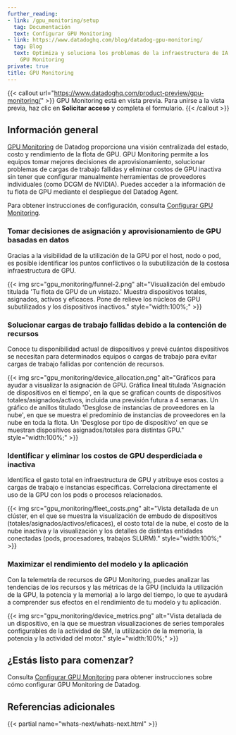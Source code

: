 ```yaml
---
further_reading:
- link: /gpu_monitoring/setup
  tag: Documentación
  text: Configurar GPU Monitoring
- link: https://www.datadoghq.com/blog/datadog-gpu-monitoring/
  tag: Blog
  text: Optimiza y soluciona los problemas de la infraestructura de IA con Datadog
    GPU Monitoring
private: true
title: GPU Monitoring
---
```


{{< callout url="https://www.datadoghq.com/product-preview/gpu-monitoring/" >}}
GPU Monitoring está en vista previa. Para unirse a la vista previa, haz clic en <strong>Solicitar acceso</strong> y completa el formulario.
{{< /callout >}}

## Información general
[GPU Monitoring][1] de Datadog proporciona una visión centralizada del estado, costo y rendimiento de la flota de GPU. GPU Monitoring permite a los equipos tomar mejores decisiones de aprovisionamiento, solucionar problemas de cargas de trabajo fallidas y eliminar costos de GPU inactiva sin tener que configurar manualmente herramientas de proveedores individuales (como DCGM de NVIDIA). Puedes acceder a la información de tu flota de GPU mediante el despliegue del Datadog Agent.

Para obtener instrucciones de configuración, consulta [Configurar GPU Monitoring][2].

### Tomar decisiones de asignación y aprovisionamiento de GPU basadas en datos
Gracias a la visibilidad de la utilización de la GPU por el host, nodo o pod, es posible identificar los puntos conflictivos o la subutilización de la costosa infraestructura de GPU.

{{< img src="gpu_monitoring/funnel-2.png" alt="Visualización del embudo titulada 'Tu flota de GPU de un vistazo.' Muestra dispositivos totales, asignados, activos y eficaces. Pone de relieve los núcleos de GPU subutilizados y los dispositivos inactivos." style="width:100%;" >}}

### Solucionar cargas de trabajo fallidas debido a la contención de recursos
Conoce tu disponibilidad actual de dispositivos y prevé cuántos dispositivos se necesitan para determinados equipos o cargas de trabajo para evitar cargas de trabajo fallidas por contención de recursos.

{{< img src="gpu_monitoring/device_allocation.png" alt="Gráficos para ayudar a visualizar la asignación de GPU. Gráfica lineal titulada 'Asignación de dispositivos en el tiempo', en la que se grafican counts de dispositivos totales/asignados/activos, incluida una previsión futura a 4 semanas. Un gráfico de anillos titulado 'Desglose de instancias de proveedores en la nube', en que se muestra el predominio de instancias de proveedores en la nube en toda la flota. Un 'Desglose por tipo de dispositivo' en que se muestran dispositivos asignados/totales para distintas GPU." style="width:100%;" >}}

### Identificar y eliminar los costos de GPU desperdiciada e inactiva
Identifica el gasto total en infraestructura de GPU y atribuye esos costos a cargas de trabajo e instancias específicas. Correlaciona directamente el uso de la GPU con los pods o procesos relacionados.

{{< img src="gpu_monitoring/fleet_costs.png" alt="Vista detallada de un clúster, en el que se muestra la visualización de embudo de dispositivos (totales/asignados/activos/eficaces),  el costo total de la nube, el costo de la nube inactiva y la visualización y los detalles de distintas entidades conectadas  (pods, procesadores, trabajos SLURM)." style="width:100%;" >}}

### Maximizar el rendimiento del modelo y la aplicación
Con la telemetría de recursos de GPU Monitoring, puedes analizar las tendencias de los recursos y las métricas de la GPU (incluida la utilización de la GPU, la potencia y la memoria) a lo largo del tiempo, lo que te ayudará a comprender sus efectos en el rendimiento de tu modelo y tu aplicación.

{{< img src="gpu_monitoring/device_metrics.png" alt="Vista detallada de un dispositivo, en la que se muestran visualizaciones de series temporales configurables de la actividad de SM, la utilización de la memoria, la potencia y la actividad del motor." style="width:100%;" >}}

## ¿Estás listo para comenzar?

Consulta [Configurar GPU Monitoring][2] para obtener instrucciones sobre cómo configurar GPU Monitoring de Datadog.

## Referencias adicionales

{{< partial name="whats-next/whats-next.html" >}}

[1]: https://app.datadoghq.com/gpu-monitoring
[2]: /es/gpu_monitoring/setup